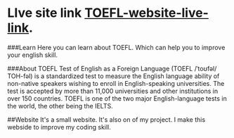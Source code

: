 # LIve site link  [TOEFL-website-live-link](https://english-learning-website-kongkon.netlify.app/).

###Learn
Here you can learn about TOEFL. Which can help you to improve your english skill.

###About TOEFL
Test of English as a Foreign Language (TOEFL /ˈtoʊfəl/ TOH-fəl) is a standardized test to measure the English language ability of non-native speakers wishing to enroll in English-speaking universities. The test is accepted by more than 11,000 universities and other institutions in over 150 countries. TOEFL is one of the two major English-language tests in the world, the other being the IELTS.

##Website
It's a small website. It's also on of my project. I make this webside to improve my coding skill.
